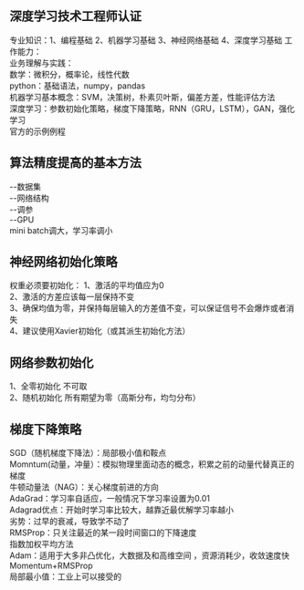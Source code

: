 ## 深度学习技术工程师认证   
专业知识：1、编程基础 2、机器学习基础 3、神经网络基础 4、深度学习基础
工作能力：  
业务理解与实践：  
数学：微积分，概率论，线性代数  
python：基础语法，numpy，pandas   
机器学习基本概念：SVM，决策树，朴素贝叶斯，偏差方差，性能评估方法  
深度学习：参数初始化策略，梯度下降策略，RNN（GRU，LSTM），GAN，强化学习  
官方的示例例程  
## 算法精度提高的基本方法   
--数据集  
--网络结构   
--调参  
--GPU  
mini batch调大，学习率调小  
## 神经网络初始化策略  
   
权重必须要初始化： 
1、激活的平均值应为0  
2、激活的方差应该每一层保持不变  
3、确保均值为零，并保持每层输入的方差值不变，可以保证信号不会爆炸或者消失  
4、建议使用Xavier初始化（或其派生初始化方法）  
##  网络参数初始化  
1、全零初始化  不可取   
2、随机初始化  所有期望为零（高斯分布，均匀分布）  
##  梯度下降策略  
SGD（随机梯度下降法）：局部极小值和鞍点  
Momntum(动量，冲量）：模拟物理里面动态的概念，积累之前的动量代替真正的梯度  
牛顿动量法（NAG）：关心梯度前进的方向  
AdaGrad：学习率自适应，一般情况下学习率设置为0.01   
Adagrad优点：开始时学习率比较大，越靠近最优解学习率越小  
劣势：过早的衰减，导致学不动了  
RMSProp：只关注最近的某一段时间窗口的下降速度  
指数加权平均方法   
Adam：适用于大多非凸优化，大数据及和高维空间 ，资源消耗少，收敛速度快  
Momentum+RMSProp   
局部最小值：工业上可以接受的
